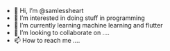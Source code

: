 - 👋 Hi, I’m @samlessheart
- 👀 I’m interested in doing stuff in programming
- 🌱 I’m currently learning machine learning and flutter
- 💞️ I’m looking to collaborate on ....
- 📫 How to reach me ....

<!---
samlessheart/samlessheart is a ✨ special ✨ repository because its `README.md` (this file) appears on your GitHub profile.
You can click the Preview link to take a look at your changes.
--->
